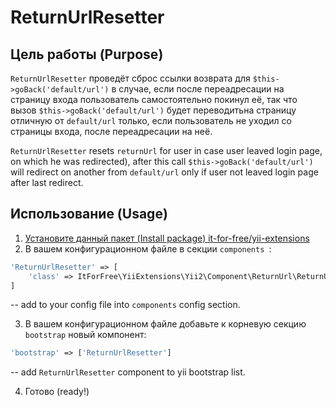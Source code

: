 
# ReturnUrlResetter

## Цель работы (Purpose)
`ReturnUrlResetter` проведёт сброс ссылки возврата  для `$this->goBack('default/url')` в случае, 
если после переадресации на страницу входа пользователь самостоятельно покинул её, так что
вызов `$this->goBack('default/url')`  будет переводитьна страницу отличную от `default/url` только,
если пользователь не уходил со страницы входа, после переадресации на неё. 

`ReturnUrlResetter` resets `returnUrl` for user in case user leaved login page,
 on which he was redirected), after this call `$this->goBack('default/url')` 
will redirect on another from `default/url` only if user not leaved login page
after last redirect.


## Использование (Usage)

1. [Установите данный пакет (Install package) it-for-free/yii-extensions](/README.md)
2. В вашем конфигурационном файле в секции `components `:
```php
'ReturnUrlResetter' => [
	'class' => ItForFree\YiiExtensions\Yii2\Component\ReturnUrl\ReturnUrlResetter::class
]
```
-- add to your config file into `components` config section.

3. В вашем конфигурационном файле добавьте к корневую секцию `bootstrap` новый компонент:
```php 
'bootstrap' => ['ReturnUrlResetter']
```
-- add `ReturnUrlResetter` component to yii bootstrap list.

4. Готово (ready!)
